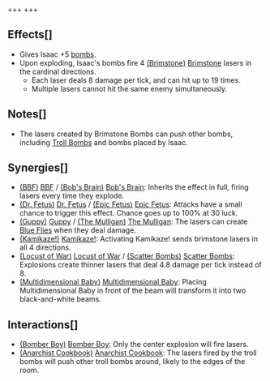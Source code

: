 +++
+++

Effects[]
---------


* Gives Isaac +5 [bombs](/wiki/Bombs "Bombs").
* Upon exploding, Isaac's bombs fire 4 [(Brimstone)](/wiki/Brimstone "Brimstone") [Brimstone](/wiki/Brimstone "Brimstone") lasers in the cardinal directions.
	+ Each laser deals 8 damage per tick, and can hit up to 19 times.
	+ Multiple lasers cannot hit the same enemy simultaneously.


Notes[]
-------


* The lasers created by Brimstone Bombs can push other bombs, including [Troll Bombs](/wiki/Bombs#Troll_Bomb "Bombs") and bombs placed by Isaac.


Synergies[]
-----------


* [(BBF)](/wiki/BBF "BBF") [BBF](/wiki/BBF "BBF") / [(Bob's Brain)](/wiki/Bob%27s_Brain "Bob's Brain") [Bob's Brain](/wiki/Bob%27s_Brain "Bob's Brain"): Inherits the effect in full, firing lasers every time they explode.
* [(Dr. Fetus)](/wiki/Dr._Fetus "Dr. Fetus") [Dr. Fetus](/wiki/Dr._Fetus "Dr. Fetus") / [(Epic Fetus)](/wiki/Epic_Fetus "Epic Fetus") [Epic Fetus](/wiki/Epic_Fetus "Epic Fetus"): Attacks have a small chance to trigger this effect. Chance goes up to 100% at 30 luck.
* [(Guppy)](/wiki/Guppy "Guppy") [Guppy](/wiki/Guppy "Guppy") / [(The Mulligan)](/wiki/The_Mulligan "The Mulligan") [The Mulligan](/wiki/The_Mulligan "The Mulligan"): The lasers can create [Blue Flies](/wiki/Familiar#Blue_Flies "Familiar") when they deal damage.
* [(Kamikaze!)](/wiki/Kamikaze! "Kamikaze!") [Kamikaze!](/wiki/Kamikaze! "Kamikaze!"): Activating Kamikaze! sends brimstone lasers in all 4 directions.
* [(Locust of War)](/wiki/Locust_of_War "Locust of War") [Locust of War](/wiki/Locust_of_War "Locust of War") / [(Scatter Bombs)](/wiki/Scatter_Bombs "Scatter Bombs") [Scatter Bombs](/wiki/Scatter_Bombs "Scatter Bombs"): Explosions create thinner lasers that deal 4.8 damage per tick instead of 8.
* [(Multidimensional Baby)](/wiki/Multidimensional_Baby "Multidimensional Baby") [Multidimensional Baby](/wiki/Multidimensional_Baby "Multidimensional Baby"): Placing Multidimensional Baby in front of the beam will transform it into two black-and-white beams.


Interactions[]
--------------


* [(Bomber Boy)](/wiki/Bomber_Boy "Bomber Boy") [Bomber Boy](/wiki/Bomber_Boy "Bomber Boy"): Only the center explosion will fire lasers.
* [(Anarchist Cookbook)](/wiki/Anarchist_Cookbook "Anarchist Cookbook") [Anarchist Cookbook](/wiki/Anarchist_Cookbook "Anarchist Cookbook"): The lasers fired by the troll bombs will push other troll bombs around, likely to the edges of the room.


